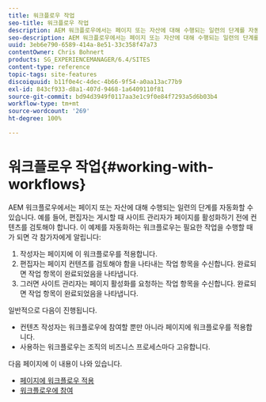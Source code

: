 ```yaml
---
title: 워크플로우 작업
seo-title: 워크플로우 작업
description: AEM 워크플로우에서는 페이지 또는 자산에 대해 수행되는 일련의 단계를 자동화할 수 있습니다. 예를 들어, 편집자는 게시할 때 사이트 관리자가 페이지를 활성화하기 전에 컨텐츠를 검토해야 합니다. 이 예제를 자동화하는 워크플로우는 필요한 작업을 수행할 때가 되면 각 참가자에게 알립니다.
seo-description: AEM 워크플로우에서는 페이지 또는 자산에 대해 수행되는 일련의 단계를 자동화할 수 있습니다. 예를 들어, 편집자는 게시할 때 사이트 관리자가 페이지를 활성화하기 전에 컨텐츠를 검토해야 합니다. 이 예제를 자동화하는 워크플로우는 필요한 작업을 수행할 때가 되면 각 참가자에게 알립니다.
uuid: 3eb6e790-6589-414a-8e51-33c358f47a73
contentOwner: Chris Bohnert
products: SG_EXPERIENCEMANAGER/6.4/SITES
content-type: reference
topic-tags: site-features
discoiquuid: b11f0e4c-4dec-4b66-9f54-a0aa13ac77b9
exl-id: 843cf933-d8a1-407d-9468-1a6409110f81
source-git-commit: bd94d3949f0117aa3e1c9f0e84f7293a5d6b03b4
workflow-type: tm+mt
source-wordcount: '269'
ht-degree: 100%

---
```


# 워크플로우 작업{#working-with-workflows}

AEM 워크플로우에서는 페이지 또는 자산에 대해 수행되는 일련의 단계를 자동화할 수 있습니다. 예를 들어, 편집자는 게시할 때 사이트 관리자가 페이지를 활성화하기 전에 컨텐츠를 검토해야 합니다. 이 예제를 자동화하는 워크플로우는 필요한 작업을 수행할 때가 되면 각 참가자에게 알립니다:

1. 작성자는 페이지에 이 워크플로우를 적용합니다.
1. 편집자는 페이지 컨텐츠를 검토해야 함을 나타내는 작업 항목을 수신합니다. 완료되면 작업 항목이 완료되었음을 나타냅니다.
1. 그러면 사이트 관리자는 페이지 활성화를 요청하는 작업 항목을 수신합니다. 완료되면 작업 항목이 완료되었음을 나타냅니다.

일반적으로 다음이 진행됩니다.

* 컨텐츠 작성자는 워크플로우에 참여할 뿐만 아니라 페이지에 워크플로우를 적용합니다.
* 사용하는 워크플로우는 조직의 비즈니스 프로세스마다 고유합니다.

다음 페이지에 이 내용이 나와 있습니다.

* [페이지에 워크플로우 적용](/help/sites-classic-ui-authoring/classic-workflows-applying.md)
* [워크플로우에 참여](/help/sites-classic-ui-authoring/classic-workflows-participating.md)
